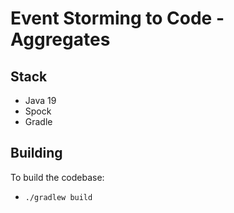 # Event Storming to Code - Aggregates

## Stack

* Java 19
* Spock
* Gradle

## Building
To build the codebase:

- `./gradlew build`


